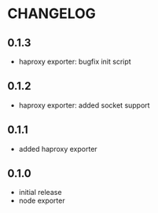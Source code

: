 # CHANGELOG

## 0.1.3

* haproxy exporter: bugfix init script

## 0.1.2

* haproxy exporter: added socket support

## 0.1.1

* added haproxy exporter

## 0.1.0

* initial release
* node exporter
